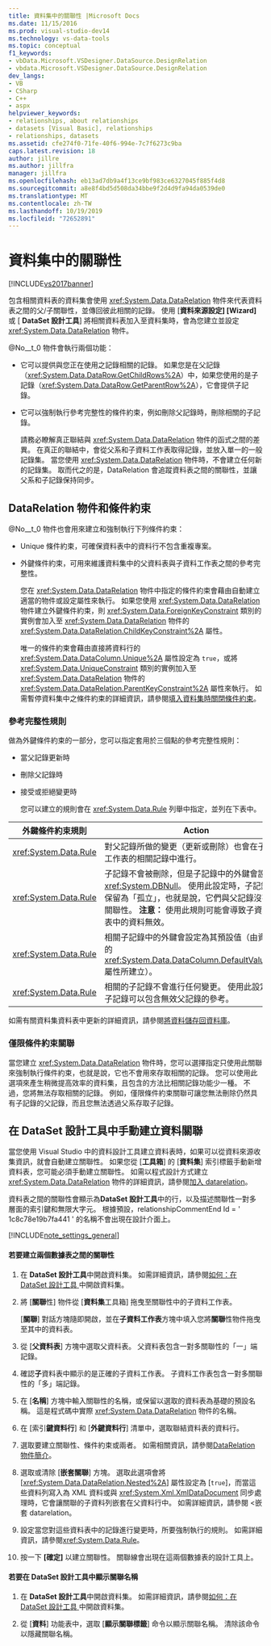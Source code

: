 ```yaml
---
title: 資料集中的關聯性 |Microsoft Docs
ms.date: 11/15/2016
ms.prod: visual-studio-dev14
ms.technology: vs-data-tools
ms.topic: conceptual
f1_keywords:
- vbData.Microsoft.VSDesigner.DataSource.DesignRelation
- vbdata.Microsoft.VSDesigner.DataSource.DesignRelation
dev_langs:
- VB
- CSharp
- C++
- aspx
helpviewer_keywords:
- relationships, about relationships
- datasets [Visual Basic], relationships
- relationships, datasets
ms.assetid: cfe274f0-71fe-40f6-994e-7c7f6273c9ba
caps.latest.revision: 18
author: jillre
ms.author: jillfra
manager: jillfra
ms.openlocfilehash: eb13ad7db9a4f13ce9bf983ce6327045f885f4d8
ms.sourcegitcommit: a8e8f4bd5d508da34bbe9f2d4d9fa94da0539de0
ms.translationtype: MT
ms.contentlocale: zh-TW
ms.lasthandoff: 10/19/2019
ms.locfileid: "72652891"
---
```

# <a name="relationships-in-datasets"></a>資料集中的關聯性
[!INCLUDE[vs2017banner](../includes/vs2017banner.md)]

包含相關資料表的資料集會使用 <xref:System.Data.DataRelation> 物件來代表資料表之間的父/子關聯性，並傳回彼此相關的記錄。 使用 [**資料來源設定] [Wizard]** 或 [ **DataSet 設計工具**] 將相關資料表加入至資料集時，會為您建立並設定 <xref:System.Data.DataRelation> 物件。

 @No__t_0 物件會執行兩個功能：

- 它可以提供與您正在使用之記錄相關的記錄。 如果您是在父記錄（<xref:System.Data.DataRow.GetChildRows%2A>）中，如果您使用的是子記錄（<xref:System.Data.DataRow.GetParentRow%2A>），它會提供子記錄。

- 它可以強制執行參考完整性的條件約束，例如刪除父記錄時，刪除相關的子記錄。

  請務必瞭解真正聯結與 <xref:System.Data.DataRelation> 物件的函式之間的差異。 在真正的聯結中，會從父系和子資料工作表取得記錄，並放入單一的一般記錄集。 當您使用 <xref:System.Data.DataRelation> 物件時，不會建立任何新的記錄集。 取而代之的是，DataRelation 會追蹤資料表之間的關聯性，並讓父系和子記錄保持同步。

## <a name="datarelation-objects-and-constraints"></a>DataRelation 物件和條件約束
 @No__t_0 物件也會用來建立和強制執行下列條件約束：

- Unique 條件約束，可確保資料表中的資料行不包含重複專案。

- 外鍵條件約束，可用來維護資料集中的父資料表與子資料工作表之間的參考完整性。

  您在 <xref:System.Data.DataRelation> 物件中指定的條件約束會藉由自動建立適當的物件或設定屬性來執行。 如果您使用 <xref:System.Data.DataRelation> 物件建立外鍵條件約束，則 <xref:System.Data.ForeignKeyConstraint> 類別的實例會加入至 <xref:System.Data.DataRelation> 物件的 <xref:System.Data.DataRelation.ChildKeyConstraint%2A> 屬性。

  唯一的條件約束會藉由直接將資料行的 <xref:System.Data.DataColumn.Unique%2A> 屬性設定為 `true`，或將 <xref:System.Data.UniqueConstraint> 類別的實例加入至 <xref:System.Data.DataRelation> 物件的 <xref:System.Data.DataRelation.ParentKeyConstraint%2A> 屬性來執行。 如需暫停資料集中之條件約束的詳細資訊，請參閱[填入資料集時關閉條件約束](../data-tools/turn-off-constraints-while-filling-a-dataset.md)。

### <a name="referential-integrity-rules"></a>參考完整性規則
 做為外鍵條件約束的一部分，您可以指定套用於三個點的參考完整性規則：

- 當父記錄更新時

- 刪除父記錄時

- 接受或拒絕變更時

  您可以建立的規則會在 <xref:System.Data.Rule> 列舉中指定，並列在下表中。

|外鍵條件約束規則|Action|
|----------------------------------|------------|
|<xref:System.Data.Rule>|對父記錄所做的變更（更新或刪除）也會在子資料工作表的相關記錄中進行。|
|<xref:System.Data.Rule>|子記錄不會被刪除，但是子記錄中的外鍵會設定為 <xref:System.DBNull>。 使用此設定時，子記錄可以保留為「孤立」，也就是說，它們與父記錄沒有任何關聯性。 **注意：** 使用此規則可能會導致子資料工作表中的資料無效。|
|<xref:System.Data.Rule>|相關子記錄中的外鍵會設定為其預設值（由資料行的 <xref:System.Data.DataColumn.DefaultValue%2A> 屬性所建立）。|
|<xref:System.Data.Rule>|相關的子記錄不會進行任何變更。 使用此設定時，子記錄可以包含無效父記錄的參考。|

 如需有關資料集資料表中更新的詳細資訊，請參閱[將資料儲存回資料庫](../data-tools/save-data-back-to-the-database.md)。

### <a name="constraint-only-relations"></a>僅限條件約束關聯
 當您建立 <xref:System.Data.DataRelation> 物件時，您可以選擇指定只使用此關聯來強制執行條件約束，也就是說，它也不會用來存取相關的記錄。 您可以使用此選項來產生稍微提高效率的資料集，且包含的方法比相關記錄功能少一種。 不過，您將無法存取相關的記錄。 例如，僅限條件約束關聯可讓您無法刪除仍然具有子記錄的父記錄，而且您無法透過父系存取子記錄。

## <a name="manually-creating-a-data-relation-in-the-dataset-designer"></a>在 DataSet 設計工具中手動建立資料關聯
 當您使用 Visual Studio 中的資料設計工具建立資料表時，如果可以從資料來源收集資訊，就會自動建立關聯性。 如果您從 [**工具箱**] 的 [**資料集**] 索引標籤手動新增資料表，您可能必須手動建立關聯性。 如需以程式設計方式建立 <xref:System.Data.DataRelation> 物件的詳細資訊，請參閱[加入 datarelation](https://msdn.microsoft.com/library/a4a564fb-c1c4-4135-b6c2-b030e51195e4)。

 資料表之間的關聯性會顯示為**DataSet 設計工具**中的行，以及描述關聯性一對多層面的索引鍵和無限大字元。 根據預設，relationshipCommentEnd Id = ' 1c8c78e19b7fa441 ' 的名稱不會出現在設計介面上。

 [!INCLUDE[note_settings_general](../includes/note-settings-general-md.md)]

#### <a name="to-create-a-relationship-between-two-data-tables"></a>若要建立兩個數據表之間的關聯性

1. 在 **DataSet 設計工具**中開啟資料集。 如需詳細資訊，請參閱[如何：在 DataSet 設計工具 ](https://msdn.microsoft.com/library/36fc266f-365b-42cb-aebb-c993dc2c47c3) 中開啟資料集。

2. 將 [**關聯**性] 物件從 [**資料集**工具箱] 拖曳至關聯性中的子資料工作表。

     [**關聯**] 對話方塊隨即開啟，並在**子資料工作表**方塊中填入您將**關聯**性物件拖曳至其中的資料表。

3. 從 [**父資料表**] 方塊中選取父資料表。 父資料表包含一對多關聯性的「一」端記錄。

4. 確認**子**資料表中顯示的是正確的子資料工作表。 子資料工作表包含一對多關聯性的「多」端記錄。

5. 在 [**名稱**] 方塊中輸入關聯性的名稱，或保留以選取的資料表為基礎的預設名稱。 這是程式碼中實際 <xref:System.Data.DataRelation> 物件的名稱。

6. 在 [索引**鍵資料行**] 和 [**外鍵資料行**] 清單中，選取聯結資料表的資料行。

7. 選取要建立關聯性、條件約束或兩者。 如需相關資訊，請參閱[DataRelation 物件簡介](https://msdn.microsoft.com/library/89d8a881-8265-41f2-a88b-61311ab06192)。

8. 選取或清除 [**嵌套關聯**] 方塊。 選取此選項會將 [<xref:System.Data.DataRelation.Nested%2A>] 屬性設定為 [`true`]，而當這些資料列寫入為 XML 資料或與 <xref:System.Xml.XmlDataDocument> 同步處理時，它會讓關聯的子資料列嵌套在父資料行中。 如需詳細資訊，請參閱 <<c0>嵌套 datarelation。

9. 設定當您對這些資料表中的記錄進行變更時，所要強制執行的規則。 如需詳細資訊，請參閱<xref:System.Data.Rule>。

10. 按一下 **[確定]** 以建立關聯性。 關聯線會出現在這兩個數據表的設計工具上。

#### <a name="to-display-a-relation-name-in-the-dataset-designer"></a>若要在 DataSet 設計工具中顯示關聯名稱

1. 在 **DataSet 設計工具**中開啟資料集。 如需詳細資訊，請參閱[如何：在 DataSet 設計工具 ](https://msdn.microsoft.com/library/36fc266f-365b-42cb-aebb-c993dc2c47c3) 中開啟資料集。

2. 從 [**資料**] 功能表中，選取 [**顯示關聯標籤**] 命令以顯示關聯名稱。 清除該命令以隱藏關聯名稱。
